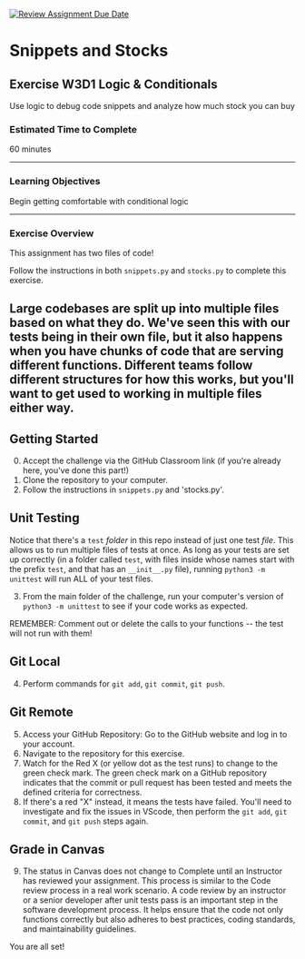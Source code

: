 [![Review Assignment Due Date](https://classroom.github.com/assets/deadline-readme-button-24ddc0f5d75046c5622901739e7c5dd533143b0c8e959d652212380cedb1ea36.svg)](https://classroom.github.com/a/7Wq3Ahhx)
# Snippets and Stocks

## Exercise W3D1 Logic & Conditionals

Use logic to debug code snippets and analyze how much stock you can buy

### Estimated Time to Complete

60 minutes

---

### Learning Objectives

Begin getting comfortable with conditional logic

---

### Exercise Overview

This assignment has two files of code! 

Follow the instructions in both `snippets.py` and `stocks.py` to complete this exercise. 

Large codebases are split up into multiple files based on what they do. We've seen this with our tests being in their own file, but it also happens when you have chunks of code that are serving different functions. Different teams follow different structures for how this works, but you'll want to get used to working in multiple files either way.
---

## Getting Started

0. Accept the challenge via the GitHub Classroom link (if you're already here, you've done this part!)
1. Clone the repository to your computer.
2. Follow the instructions in `snippets.py` and 'stocks.py'.

## Unit Testing

Notice that there's a `test` _folder_ in this repo instead of just one test _file_. This allows us to run multiple files of tests at once. As long as your tests are set up correctly (in a folder called `test`, with files inside whose names start with the prefix `test`, and that has an `__init__.py` file), running `python3 -m unittest` will run ALL of your test files.


3. From the main folder of the challenge, run your computer's version of `python3 -m unittest` to see if your code works as expected.

REMEMBER: Comment out or delete the calls to your functions -- the test will not run with them!

## Git Local

4. Perform commands for `git add`, `git commit`, `git push`.

## Git Remote

5. Access your GitHub Repository: Go to the GitHub website and log in to your account.
6. Navigate to the repository for this exercise.
7. Watch for the Red X (or yellow dot as the test runs) to change to the green check mark. The green check mark on a GitHub repository indicates that the commit or pull request has been tested and meets the defined criteria for correctness.
8. If there's a red "X" instead, it means the tests have failed. You'll need to investigate and fix the issues in VScode, then perform the `git add`, `git commit`, and `git push` steps again.

## Grade in Canvas

9. The status in Canvas does not change to Complete until an Instructor has reviewed your assignment. This process is similar to the Code review process in a real work scenario. A code review by an instructor or a senior developer after unit tests pass is an important step in the software development process. It helps ensure that the code not only functions correctly but also adheres to best practices, coding standards, and maintainability guidelines.

You are all set!

